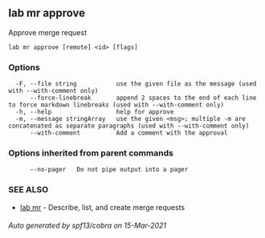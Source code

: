 ## lab mr approve

Approve merge request

```
lab mr approve [remote] <id> [flags]
```

### Options

```
  -F, --file string           use the given file as the message (used with --with-comment only)
      --force-linebreak       append 2 spaces to the end of each line to force markdown linebreaks (used with --with-comment only)
  -h, --help                  help for approve
  -m, --message stringArray   use the given <msg>; multiple -m are concatenated as separate paragraphs (used with --with-comment only)
      --with-comment          Add a comment with the approval
```

### Options inherited from parent commands

```
      --no-pager   Do not pipe output into a pager
```

### SEE ALSO

* [lab mr](lab_mr.md)	 - Describe, list, and create merge requests

###### Auto generated by spf13/cobra on 15-Mar-2021
